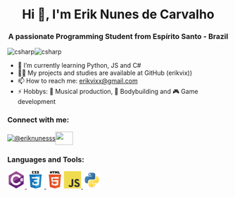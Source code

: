 <h1 align="center">Hi 👋, I'm Erik Nunes de Carvalho</h1>
<h3 align="center">A passionate Programming Student from Espírito Santo - Brazil</h3>

<img src="https://github-readme-stats.vercel.app/api?username=erikvix&show_icons=true&theme=radical" alt="csharp" width="49%" height="195px"/><img src="https://github-readme-stats.vercel.app/api/top-langs/?username=erikvix&layout=compact&theme=radical" alt="csharp" width="50%" height="195px"/>

- 🌱 I’m currently learning Python, JS and C#
- 👨‍💻 My projects and studies are available at GitHub (erikvix))
- 📫 How to reach me: erikvixx@gmail.com
- ⚡ Hobbys: 🎹 Musical production, 💪 Bodybuilding and 🎮 Game development


<h3 align="left">Connect with me:</h3>
<p align="left">
<a href="https://instagram.com/@eriknunesss" target="blank"><img align="center" src="https://raw.githubusercontent.com/rahuldkjain/github-profile-readme-generator/master/src/images/icons/Social/instagram.svg" alt="@eriknunesss" height="30" width="40" /></a><a href=https://www.behance.net/eriknunes2" target="blank"><img align="center" src="https://cdn.jsdelivr.net/gh/devicons/devicon/icons/behance/behance-original.svg" height="30" width="40" /></a>
</p>

          


<h3 align="left">Languages and Tools:</h3>
<p align="left"> <a href="https://www.w3schools.com/cs/" target="_blank" rel="noreferrer"> <img src="https://raw.githubusercontent.com/devicons/devicon/master/icons/csharp/csharp-original.svg" alt="csharp" width="40" height="40"/> </a> <a href="https://www.w3schools.com/css/" target="_blank" rel="noreferrer"> <img src="https://raw.githubusercontent.com/devicons/devicon/master/icons/css3/css3-original-wordmark.svg" alt="css3" width="40" height="40"/> </a><a href="https://www.w3.org/html/" target="_blank" rel="noreferrer"> <img src="https://raw.githubusercontent.com/devicons/devicon/master/icons/html5/html5-original-wordmark.svg" alt="html5" width="40" height="40"/><img src="https://raw.githubusercontent.com/devicons/devicon/master/icons/javascript/javascript-original.svg" alt="javascript" width="40" height="40"/> </a></a> <a href="https://www.python.org" target="_blank" rel="noreferrer"> <img src="https://raw.githubusercontent.com/devicons/devicon/master/icons/python/python-original.svg" alt="python" width="40" height="40"/> </a> </p>
